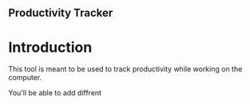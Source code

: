 ## Productivity Tracker

# Introduction

This tool is meant to be used to track productivity while working on the computer.

You'll be able to add diffrent 